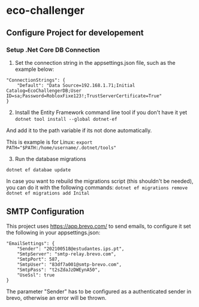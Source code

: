 # eco-challenger

## Configure Project for developement

### Setup .Net Core DB Connection

1. Set the connection string in the appsettings.json file, such as the example below:

```
"ConnectionStrings": {
    "Default": "Data Source=192.168.1.71;Initial Catalog=EcoChallengerDB;User ID=sa;Password=RobloxFixe123!;TrustServerCertificate=True"
}
```

2. Install the Entity Framework command line tool if you don't have it yet
`dotnet tool install --global dotnet-ef`

And add it to the path variable if its not done automatically.

This is example is for Linux:
`export PATH="$PATH:/home/username/.dotnet/tools"`


3. Run the database migrations

`dotnet ef databae update`

In case you want to rebuild the migrations script (this shouldn't be needed), you can do it with the following commands:
`dotnet ef migrations remove`
`dotnet ef migrations add Inital`


## SMTP Configuration
This project uses https://app.brevo.com/ to send emails, to configure it set the following in your appsettings.json:

```
"EmailSettings": {
    "Sender": "202100518@estudantes.ips.pt",
    "SmtpServer": "smtp-relay.brevo.com",
    "SmtpPort": 587,
    "SmtpUser": "83df7a001@smtp-brevo.com",
    "SmtpPass": "t2sZdaJzDWEynA50",
    "UseSsl": true
}
```

The parameter "Sender" has to be configured as a authenticated sender in brevo, otherwise an error will be thrown.